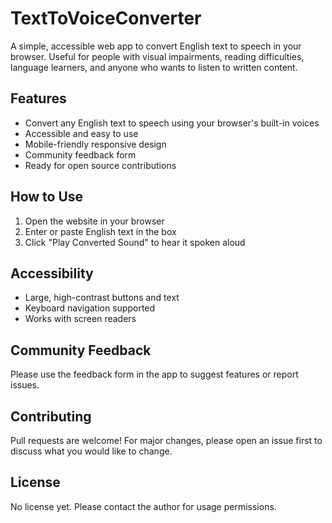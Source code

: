 # TextToVoiceConverter

A simple, accessible web app to convert English text to speech in your browser. Useful for people with visual impairments, reading difficulties, language learners, and anyone who wants to listen to written content.

## Features
- Convert any English text to speech using your browser's built-in voices
- Accessible and easy to use
- Mobile-friendly responsive design
- Community feedback form
- Ready for open source contributions

## How to Use
1. Open the website in your browser
2. Enter or paste English text in the box
3. Click "Play Converted Sound" to hear it spoken aloud

## Accessibility
- Large, high-contrast buttons and text
- Keyboard navigation supported
- Works with screen readers

## Community Feedback
Please use the feedback form in the app to suggest features or report issues.

## Contributing
Pull requests are welcome! For major changes, please open an issue first to discuss what you would like to change.

## License
No license yet. Please contact the author for usage permissions.
